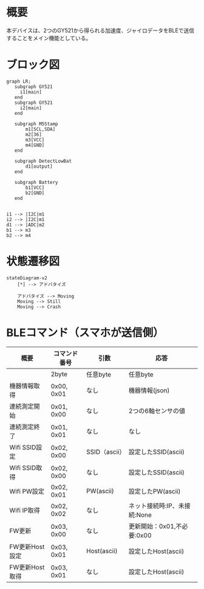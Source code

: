 # 概要
本デバイスは、2つのGY521から得られる加速度、ジャイロデータをBLEで送信することをメイン機能としている。

# ブロック図
 ```mermaid
graph LR;
    subgraph GY521 
      i1[main]
    end
    subgraph GY521 
      i2[main]
    end

    subgraph M5Stamp
        m1[SCL,SDA]
        m2[36]
        m3[VCC]
        m4[GND]
    end

    subgraph DetectLowBat 
        d1[output]
    end

    subgraph Battery
        b1[VCC]
        b2[GND]
    end


i1 --> |I2C|m1
i2 --> |I2C|m1
d1 --> |ADC|m2
b1 --> m3
b2 --> m4
 ```
 # 状態遷移図
```mermaid
stateDiagram-v2
    [*] --> アドバタイズ

    アドバタイズ --> Moving
    Moving --> Still
    Moving --> Crash
```

# BLEコマンド（スマホが送信側）
| 概要           | コマンド番号 | 引数          | 応答                         |
| -------------- | ------------ | ------------- | ---------------------------- |
|                | 2byte        | 任意byte      | 任意byte                     |
| 機器情報取得   | 0x00, 0x01   | なし          | 機器情報(json)               |
| 連続測定開始   | 0x01, 0x00   | なし          | 2つの6軸センサの値           |
| 連続測定終了   | 0x01, 0x01   | なし          | なし                         |
| Wifi SSID設定  | 0x02, 0x00   | SSID（ascii） | 設定したSSID(ascii)          |
| Wifi SSID取得  | 0x02, 0x00   | なし          | 設定したSSID(ascii)          |
| Wifi PW設定    | 0x02, 0x01   | PW(ascii)     | 設定したPW(ascii)            |
| Wifi IP取得    | 0x02, 0x02   | なし          | ネット接続時:IP、未接続:None |
| FW更新         | 0x03, 0x00   | なし          | 更新開始：0x01,不必要:0x00   |
| FW更新Host設定 | 0x03, 0x01   | Host(ascii)   | 設定したHost(ascii)          |
| FW更新Host取得 | 0x03, 0x01   | なし          | 設定したHost(ascii)          |


